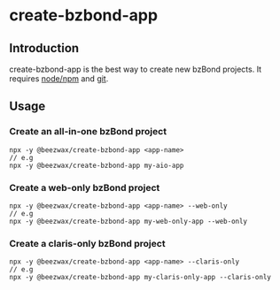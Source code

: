 # create-bzbond-app

## Introduction

create-bzbond-app is the best way to create new bzBond projects. It requires [node/npm](https://nodejs.org/en/download/) and [git](https://git-scm.com/downloads).

## Usage

### Create an all-in-one bzBond project

```
npx -y @beezwax/create-bzbond-app <app-name>
// e.g
npx -y @beezwax/create-bzbond-app my-aio-app
```

### Create a web-only bzBond project

```
npx -y @beezwax/create-bzbond-app <app-name> --web-only
// e.g
npx -y @beezwax/create-bzbond-app my-web-only-app --web-only
```

### Create a claris-only bzBond project

```
npx -y @beezwax/create-bzbond-app <app-name> --claris-only
// e.g
npx -y @beezwax/create-bzbond-app my-claris-only-app --claris-only
```
